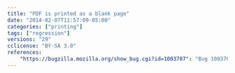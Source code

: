 ```yaml
---
title: "PDF is printed as a blank page"
date: "2014-02-07T11:57:09-05:00"
categories: ["printing"]
tags: ["regression"]
versions: "29"
cclicense: "BY-SA 3.0"
references:
    "https://bugzilla.mozilla.org/show_bug.cgi?id=1003707": "Bug 1003707 – pdf.js print prints a white page"
---
```

